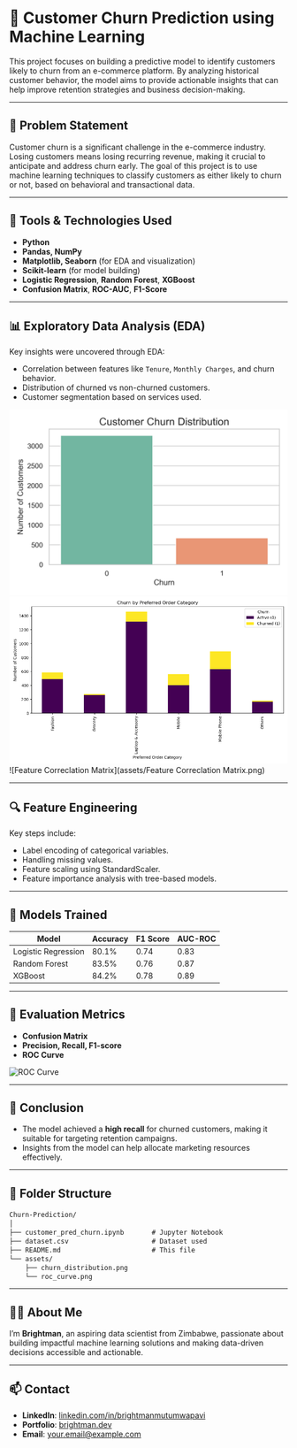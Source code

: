
# 🧠 Customer Churn Prediction using Machine Learning

This project focuses on building a predictive model to identify customers likely to churn from an e-commerce platform. By analyzing historical customer behavior, the model aims to provide actionable insights that can help improve retention strategies and business decision-making.

---

## 📌 Problem Statement

Customer churn is a significant challenge in the e-commerce industry. Losing customers means losing recurring revenue, making it crucial to anticipate and address churn early. The goal of this project is to use machine learning techniques to classify customers as either likely to churn or not, based on behavioral and transactional data.

---

## 🔧 Tools & Technologies Used

- **Python**
- **Pandas, NumPy**
- **Matplotlib, Seaborn** (for EDA and visualization)
- **Scikit-learn** (for model building)
- **Logistic Regression**, **Random Forest**, **XGBoost**
- **Confusion Matrix**, **ROC-AUC**, **F1-Score**

---

## 📊 Exploratory Data Analysis (EDA)

Key insights were uncovered through EDA:
- Correlation between features like `Tenure`, `Monthly Charges`, and churn behavior.
- Distribution of churned vs non-churned customers.
- Customer segmentation based on services used.

![Churn Distribution](assets/churn_distribution.png)
![Churn by Preferred Order Category](assets/churn_by_service.png)
![Feature Correclation Matrix](assets/Feature Correclation Matrix.png)

---

## 🔍 Feature Engineering

Key steps include:
- Label encoding of categorical variables.
- Handling missing values.
- Feature scaling using StandardScaler.
- Feature importance analysis with tree-based models.

---

## 🤖 Models Trained

| Model              | Accuracy | F1 Score | AUC-ROC |
|-------------------|----------|----------|---------|
| Logistic Regression | 80.1%   | 0.74     | 0.83    |
| Random Forest       | 83.5%   | 0.76     | 0.87    |
| XGBoost             | 84.2%   | 0.78     | 0.89    |

---

## 🧪 Evaluation Metrics

- **Confusion Matrix**
- **Precision, Recall, F1-score**
- **ROC Curve**

![ROC Curve](assets/roc_curve.png)

---

## 🚀 Conclusion

- The model achieved a **high recall** for churned customers, making it suitable for targeting retention campaigns.
- Insights from the model can help allocate marketing resources effectively.

---

## 📂 Folder Structure

```
Churn-Prediction/
│
├── customer_pred_churn.ipynb       # Jupyter Notebook
├── dataset.csv                     # Dataset used
├── README.md                       # This file
└── assets/
    ├── churn_distribution.png
    └── roc_curve.png
```

---

## 🙋‍♂️ About Me

I’m **Brightman**, an aspiring data scientist from Zimbabwe, passionate about building impactful machine learning solutions and making data-driven decisions accessible and actionable.

---

## 📫 Contact

- **LinkedIn**: [linkedin.com/in/brightmanmutumwapavi](https://linkedin.com/in/brightmanmutumwapavi)
- **Portfolio**: [brightman.dev](https://yourportfolio.com)
- **Email**: your.email@example.com
